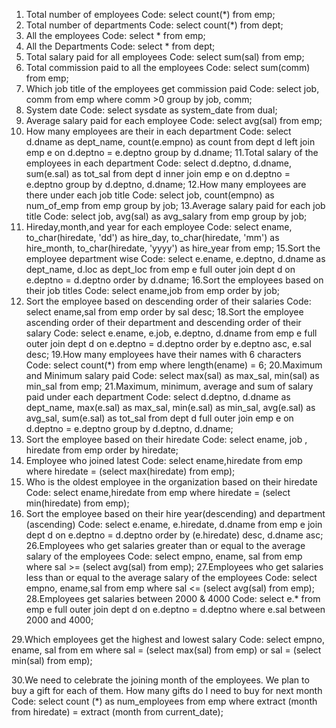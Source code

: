 1. Total number of employees
 Code: 
select count(*) from emp;
2.  Total number of departments
Code:
select count(*) from dept;
3. All the employees
Code:
 select * from emp;
4. All the Departments
Code: select * from dept;
5. Total salary paid for all employees
Code:
select sum(sal)
from emp;
6. Total commission paid to all the employees
Code:
select sum(comm)
from emp;
7.  Which job title of the employees get commission paid
Code:
select job, comm
from emp
where comm >0
group by job, comm;
8. System date
Code:
select sysdate as system_date from dual;
9. Average salary paid for each employee
Code:
select avg(sal) 
from emp;
10. How many employees are their in each department
Code:
select d.dname as dept_name, count(e.empno) as count
from dept d
left join emp e on d.deptno = e.deptno
group by d.dname;
11.Total salary of the employees in each department
Code:
select d.deptno, d.dname, sum(e.sal) as tot_sal
from dept d
inner join emp e on d.deptno = e.deptno
group by d.deptno, d.dname;
12.How many employees are there under each job title
Code:
 select job, count(empno) as num_of_emp
from emp
group by job;
13.Average salary paid for each job title
Code:
 select job, avg(sal) as avg_salary
from emp
group by job;
14. Hireday,month,and year for each employee
Code:
 select ename, to_char(hiredate, 'dd') as hire_day,
    to_char(hiredate, 'mm') as hire_month,
    to_char(hiredate, 'yyyy') as hire_year
from emp;
15.Sort the employee department wise
Code:
select  e.ename, e.deptno,
d.dname as dept_name, d.loc as dept_loc
from emp e
full outer join dept d on e.deptno = d.deptno
order by d.dname;
16.Sort the employees based on their job titles
Code:
select ename,job from emp
order by job;
17. Sort the employee based on descending order of their salaries
Code:
select ename,sal from emp
order by sal desc;
18.Sort the employee ascending order of their department and descending order of their salary
Code:
select e.ename, e.job, e.deptno, d.dname
from emp e
full outer join dept d on e.deptno = d.deptno
order by e.deptno asc, e.sal desc;
19.How many employees have their names with 6 characters
Code:
 select count(*)
from emp
where length(ename) = 6;
20.Maximum and Minimum salary paid
Code:
select max(sal) as max_sal,
    min(sal) as min_sal
from emp;
21.Maximum, minimum, average and sum of salary paid under each department
Code:
 select d.deptno,
       d.dname as dept_name,
       max(e.sal) as max_sal,
       min(e.sal) as min_sal,
       avg(e.sal) as avg_sal,
       sum(e.sal) as tot_sal
from dept d
 full outer join emp e on d.deptno = e.deptno
group by d.deptno, d.dname;
22. Sort the employee based on their hiredate
Code:
select ename, job , hiredate
    from emp
order by hiredate;
23. Employee who joined latest
Code:
select ename,hiredate
from emp
where hiredate = (select max(hiredate)
    from emp);
24. Who is the oldest employee in the organization based on their hiredate
Code:
select ename,hiredate
from emp
where hiredate = (select min(hiredate)
    from emp);
25. Sort the employee based on their hire year(descending) and department (ascending)
Code:
select e.ename, e.hiredate, d.dname
from emp e
join dept d on e.deptno = d.deptno
order by (e.hiredate) desc, d.dname asc;
26.Employees who get salaries greater than or equal to the average salary of the employees
Code:
select empno, ename, sal
from emp
where sal >= (select avg(sal) from emp);
27.Employees who get salaries less than or equal to the average salary of the employees
Code:
select empno, ename,sal
from emp
where sal <= (select avg(sal) from emp);
28.Employees get salaries between 2000 & 4000
Code:
select e.* from emp e
  full outer join dept d on e.deptno = d.deptno
where e.sal between 2000 and 4000;

29.Which employees get the highest and lowest salary
Code:
select empno, ename, sal
from em
    where 
sal = (select max(sal) from emp)
    or 
sal = (select min(sal) from emp);

30.We need to celebrate the joining month of the employees. We plan to buy a gift for each of them. How many gifts do I need to buy for next month
Code:
select count (*) as num_employees
from emp
where extract (month from hiredate) = extract (month from current_date);



